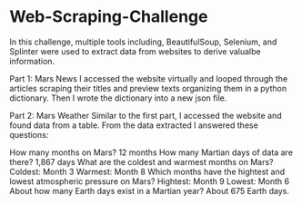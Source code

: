 # Web-Scraping-Challenge

In this challenge, multiple tools including, BeautifulSoup, Selenium, and Splinter were used to extract data from websites to derive valualbe information.

Part 1: Mars News
I accessed the website virtually and looped through the articles scraping their titles and preview texts organizing them in a python dictionary. Then I wrote the dictionary into a new json file. 

Part 2: Mars Weather
Similar to the first part, I accessed the website and found data from a table. From the data extracted I answered these questions:

How many months on Mars?
12 months
How many Martian days of data are there?
1,867 days
What are the coldest and warmest months on Mars?
Coldest: Month 3
Warmest: Month 8
Which months have the hightest and lowest atmospheric pressure on Mars?
Hightest: Month 9
Lowest: Month 6
About how many Earth days exist in a Martian year?
About 675 Earth days.
